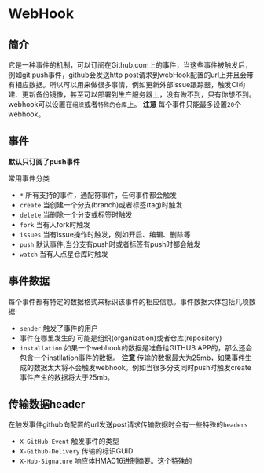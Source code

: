 # WebHook
## 简介
 它是一种事件的机制，可以订阅在Github.com上的事件，当这些事件被触发后，例如git push事件，github会发送http post请求到webHook配置的url上并且会带有相应数据。所以可以用来做很多事情，例如更新外部issue跟踪器，触发CI构建、更新备份镜像，甚至可以部署到生产服务器上，没有做不到，只有你想不到。
 webhook可以设置在`组织`或者`特殊的仓库`上。
 **注意** 每个事件只能最多设置`20`个webhook。

## 事件
**默认只订阅了push事件**

常用事件分类
- `*` 所有支持的事件，通配符事件，任何事件都会触发
- `create` 当创建一个分支(branch)或者标签(tag)时触发
- `delete` 当删除一个分支或标签时触发
- `fork` 当有人fork时触发
- `issues` 当有issue操作时触发，例如开启、编辑、删除等
- `push` 默认事件,当分支有push时或者标签有push时都会触发
- `watch` 当有人点星仓库时触发

## 事件数据
每个事件都有特定的数据格式来标识该事件的相应信息。事件数据大体包括几项数据:
- `sender` 触发了事件的用户
- 事件在哪里发生的 可能是组织(organization)或者仓库(repository)
- `installation` 如果一个webhook的数据是准备给GITHUB APP的，那么还会包含一个instllation事件的数据。
**注意** 传输的数据最大为25mb，如果事件生成的数据太大将不会触发webhook。例如当很多分支同时push时触发create事件产生的数据将大于25mb。

## 传输数据header
在触发事件github向配置的url发送post请求传输数据时会有一些特殊的`headers`
- `X-GitHub-Event` 触发事件的类型
- `X-Github-Delivery` 传输的标识GUID
- `X-Hub-Signature` 响应体HMAC16进制摘要。这个特殊的

